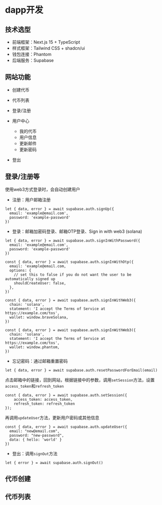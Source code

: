 # dapp开发

## 技术选型

- 前端框架：Next.js 15 + TypeScript
- 样式框架：Tailwind CSS + shadcn/ui
- 钱包连接：Phantom
- 后端服务：Supabase

## 网站功能

- 创建代币
- 代币列表

- 登录/注册
- 用户中心
    - 我的代币
    - 用户信息
    - 更新邮件
    - 更新密码
- 登出

## 登录/注册等

使用web3方式登录时，会自动创建用户

- 注册：用户邮箱注册
```
let { data, error } = await supabase.auth.signUp({
  email: 'example@email.com',
  password: 'example-password'
})
```
- 登录：邮箱加密码登录、邮箱OTP登录、Sign in with web3 (solana)
```
let { data, error } = await supabase.auth.signInWithPassword({
  email: 'example@email.com',
  password: 'example-password'
})

const { data, error } = await supabase.auth.signInWithOtp({
  email: 'example@email.com,
  options: {
    // set this to false if you do not want the user to be automatically signed up
    shouldCreateUser: false,
  },
})

const { data, error } = await supabase.auth.signInWithWeb3({
  chain: 'solana',
  statement: 'I accept the Terms of Service at https://example.com/tos',
  wallet: window.braveSolana,
})

const { data, error } = await supabase.auth.signInWithWeb3({
  chain: 'solana',
  statement: 'I accept the Terms of Service at https://example.com/tos',
  wallet: window.phantom,
})
```

- 忘记密码：通过邮箱重置密码

```
let { data, error } = await supabase.auth.resetPasswordForEmail(email)

```

点击邮箱中的链接，回到网站，根据链接中的参数，调用`setSession`方法，设置`access_token`和`refresh_token`
```
const { data, error } = await supabase.auth.setSession({
    access_token: access_token,
    refresh_token: refresh_token
});
```
再调用`updateUser`方法，更新用户密码或其他信息
```
const { data, error } = await supabase.auth.updateUser({
  email: "new@email.com",
  password: "new-password",
  data: { hello: 'world' }
})
```

- 登出：调用`signOut`方法
```
let { error } = await supabase.auth.signOut()
```

## 代币创建

## 代币列表




